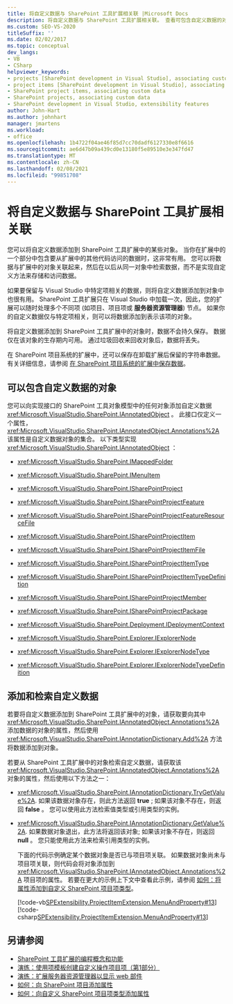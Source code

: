 ```yaml
---
title: 将自定义数据与 SharePoint 工具扩展相关联 |Microsoft Docs
description: 将自定义数据与 SharePoint 工具扩展相关联。 查看可包含自定义数据的对象的列表。 添加和检索自定义数据。
ms.custom: SEO-VS-2020
titleSuffix: ''
ms.date: 02/02/2017
ms.topic: conceptual
dev_langs:
- VB
- CSharp
helpviewer_keywords:
- projects [SharePoint development in Visual Studio], associating custom data
- project items [SharePoint development in Visual Studio], associating custom data
- SharePoint project items, associating custom data
- SharePoint projects, associating custom data
- SharePoint development in Visual Studio, extensibility features
author: John-Hart
ms.author: johnhart
manager: jmartens
ms.workload:
- office
ms.openlocfilehash: 1b4722f04ae46f85d7cc70dadf6127330e8f6616
ms.sourcegitcommit: ae6d47b09a439cd0e13180f5e89510e3e347fd47
ms.translationtype: MT
ms.contentlocale: zh-CN
ms.lasthandoff: 02/08/2021
ms.locfileid: "99851708"
---
```

# <a name="associate-custom-data-with-sharepoint-tools-extensions"></a>将自定义数据与 SharePoint 工具扩展相关联
  您可以将自定义数据添加到 SharePoint 工具扩展中的某些对象。 当你在扩展中的一个部分中包含要从扩展中的其他代码访问的数据时，这非常有用。 您可以将数据与扩展中的对象关联起来，然后在以后从同一对象中检索数据，而不是实现自定义方法来存储和访问数据。

 如果要保留与 Visual Studio 中特定项相关的数据，则将自定义数据添加到对象中也很有用。 SharePoint 工具扩展只在 Visual Studio 中加载一次，因此，您的扩展可以随时处理多个不同项 (如项目、项目项或 **服务器资源管理器**) 节点。 如果你的自定义数据仅与特定项相关，则可以将数据添加到表示该项的对象。

 将自定义数据添加到 SharePoint 工具扩展中的对象时，数据不会持久保存。 数据仅在该对象的生存期内可用。 通过垃圾回收来回收对象后，数据将丢失。

 在 SharePoint 项目系统的扩展中，还可以保存在卸载扩展后保留的字符串数据。 有关详细信息，请参阅 [在 SharePoint 项目系统的扩展中保存数据](../sharepoint/saving-data-in-extensions-of-the-sharepoint-project-system.md)。

## <a name="objects-that-can-contain-custom-data"></a>可以包含自定义数据的对象
 您可以向实现接口的 SharePoint 工具对象模型中的任何对象添加自定义数据 <xref:Microsoft.VisualStudio.SharePoint.IAnnotatedObject> 。 此接口仅定义一个属性， <xref:Microsoft.VisualStudio.SharePoint.IAnnotatedObject.Annotations%2A> 该属性是自定义数据对象的集合。 以下类型实现 <xref:Microsoft.VisualStudio.SharePoint.IAnnotatedObject> ：

- <xref:Microsoft.VisualStudio.SharePoint.IMappedFolder>

- <xref:Microsoft.VisualStudio.SharePoint.IMenuItem>

- <xref:Microsoft.VisualStudio.SharePoint.ISharePointProject>

- <xref:Microsoft.VisualStudio.SharePoint.ISharePointProjectFeature>

- <xref:Microsoft.VisualStudio.SharePoint.ISharePointProjectFeatureResourceFile>

- <xref:Microsoft.VisualStudio.SharePoint.ISharePointProjectItem>

- <xref:Microsoft.VisualStudio.SharePoint.ISharePointProjectItemFile>

- <xref:Microsoft.VisualStudio.SharePoint.ISharePointProjectItemType>

- <xref:Microsoft.VisualStudio.SharePoint.ISharePointProjectItemTypeDefinition>

- <xref:Microsoft.VisualStudio.SharePoint.ISharePointProjectMember>

- <xref:Microsoft.VisualStudio.SharePoint.ISharePointProjectPackage>

- <xref:Microsoft.VisualStudio.SharePoint.Deployment.IDeploymentContext>

- <xref:Microsoft.VisualStudio.SharePoint.Explorer.IExplorerNode>

- <xref:Microsoft.VisualStudio.SharePoint.Explorer.IExplorerNodeType>

- <xref:Microsoft.VisualStudio.SharePoint.Explorer.IExplorerNodeTypeDefinition>

## <a name="add-and-retrieve-custom-data"></a>添加和检索自定义数据
 若要将自定义数据添加到 SharePoint 工具扩展中的对象，请获取要向其中 <xref:Microsoft.VisualStudio.SharePoint.IAnnotatedObject.Annotations%2A> 添加数据的对象的属性，然后使用 <xref:Microsoft.VisualStudio.SharePoint.IAnnotationDictionary.Add%2A> 方法将数据添加到对象。

 若要从 SharePoint 工具扩展中的对象检索自定义数据，请获取该 <xref:Microsoft.VisualStudio.SharePoint.IAnnotatedObject.Annotations%2A> 对象的属性，然后使用以下方法之一：

- <xref:Microsoft.VisualStudio.SharePoint.IAnnotationDictionary.TryGetValue%2A>. 如果该数据对象存在，则此方法返回 **true** ; 如果该对象不存在，则返回 **false** 。 您可以使用此方法检索值类型或引用类型的实例。

- <xref:Microsoft.VisualStudio.SharePoint.IAnnotationDictionary.GetValue%2A>. 如果数据对象退出，此方法将返回该对象; 如果该对象不存在，则返回 **null** 。 您只能使用此方法来检索引用类型的实例。

  下面的代码示例确定某个数据对象是否已与项目项关联。 如果数据对象尚未与项目项关联，则代码会将对象添加到 <xref:Microsoft.VisualStudio.SharePoint.IAnnotatedObject.Annotations%2A> 项目项的属性。 若要在更大的示例上下文中查看此示例，请参阅 [如何：将属性添加到自定义 SharePoint 项目项类型](../sharepoint/how-to-add-a-property-to-a-custom-sharepoint-project-item-type.md)。

  [!code-vb[SPExtensibility.ProjectItemExtension.MenuAndProperty#13](../sharepoint/codesnippet/VisualBasic/projectitemmenuandproperty/extension/projectitemtypeproperty.vb#13)]
  [!code-csharp[SPExtensibility.ProjectItemExtension.MenuAndProperty#13](../sharepoint/codesnippet/CSharp/projectitemmenuandproperty/extension/projectitemtypeproperty.cs#13)]

## <a name="see-also"></a>另请参阅
- [SharePoint 工具扩展的编程概念和功能](../sharepoint/programming-concepts-and-features-for-sharepoint-tools-extensions.md)
- [演练：使用项模板创建自定义操作项目项（第1部分）](../sharepoint/walkthrough-creating-a-custom-action-project-item-with-an-item-template-part-1.md)
- [演练：扩展服务器资源管理器以显示 web 部件](../sharepoint/walkthrough-extending-server-explorer-to-display-web-parts.md)
- [如何：向 SharePoint 项目添加属性](../sharepoint/how-to-add-a-property-to-sharepoint-projects.md)
- [如何：向自定义 SharePoint 项目项类型添加属性](../sharepoint/how-to-add-a-property-to-a-custom-sharepoint-project-item-type.md)
